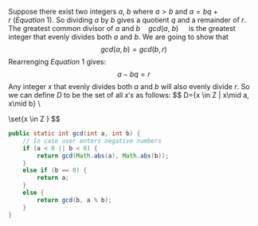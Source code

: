 Suppose there exist two integers $a, \ b$ where $a>b$ and  $a=bq+r \ (Equation \ 1)$. So dividing $a$ by $b$ gives a quotient $q$ and a remainder of $r$.
The greatest common divisor of $a$ and $b \quad gcd(a, \ b) \quad$ is the greatest integer that evenly divides both $a$ and $b$.
We are going to show that
$$
gcd(a, b)=gcd(b,r)
$$
Rearrenging $Equation \ 1$ gives:
$$
a-bq=r
$$
Any integer $x$ that evenly divides both $a$ and $b$ will also evenly divide $r$.
So we can define $D$ to be the set of all $x's$ as follows:
$$
D=\{x \in Z | x\mid a, x\mid b\} \\

$$
$$
\set{x \in Z  }
$$
```java
public static int gcd(int a, int b) {   
    // In case user enters negative numbers  
    if (a < 0 || b < 0) {  
        return gcd(Math.abs(a), Math.abs(b));  
    }  
    else if (b == 0) {  
        return a;  
    }  
    else {  
        return gcd(b, a % b);  
    }  
}

```